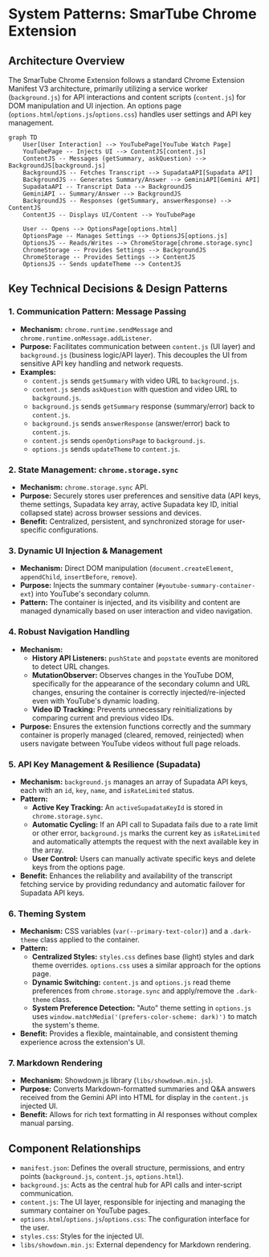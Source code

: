 # System Patterns: SmarTube Chrome Extension

## Architecture Overview
The SmarTube Chrome Extension follows a standard Chrome Extension Manifest V3 architecture, primarily utilizing a service worker (`background.js`) for API interactions and content scripts (`content.js`) for DOM manipulation and UI injection. An options page (`options.html`/`options.js`/`options.css`) handles user settings and API key management.

```mermaid
graph TD
    User[User Interaction] --> YouTubePage[YouTube Watch Page]
    YouTubePage -- Injects UI --> ContentJS[content.js]
    ContentJS -- Messages (getSummary, askQuestion) --> BackgroundJS[background.js]
    BackgroundJS -- Fetches Transcript --> SupadataAPI[Supadata API]
    BackgroundJS -- Generates Summary/Answer --> GeminiAPI[Gemini API]
    SupadataAPI -- Transcript Data --> BackgroundJS
    GeminiAPI -- Summary/Answer --> BackgroundJS
    BackgroundJS -- Responses (getSummary, answerResponse) --> ContentJS
    ContentJS -- Displays UI/Content --> YouTubePage

    User -- Opens --> OptionsPage[options.html]
    OptionsPage -- Manages Settings --> OptionsJS[options.js]
    OptionsJS -- Reads/Writes --> ChromeStorage[chrome.storage.sync]
    ChromeStorage -- Provides Settings --> BackgroundJS
    ChromeStorage -- Provides Settings --> ContentJS
    OptionsJS -- Sends updateTheme --> ContentJS
```

## Key Technical Decisions & Design Patterns

### 1. Communication Pattern: Message Passing
- **Mechanism:** `chrome.runtime.sendMessage` and `chrome.runtime.onMessage.addListener`.
- **Purpose:** Facilitates communication between `content.js` (UI layer) and `background.js` (business logic/API layer). This decouples the UI from sensitive API key handling and network requests.
- **Examples:**
    - `content.js` sends `getSummary` with video URL to `background.js`.
    - `content.js` sends `askQuestion` with question and video URL to `background.js`.
    - `background.js` sends `getSummary` response (summary/error) back to `content.js`.
    - `background.js` sends `answerResponse` (answer/error) back to `content.js`.
    - `content.js` sends `openOptionsPage` to `background.js`.
    - `options.js` sends `updateTheme` to `content.js`.

### 2. State Management: `chrome.storage.sync`
- **Mechanism:** `chrome.storage.sync` API.
- **Purpose:** Securely stores user preferences and sensitive data (API keys, theme settings, Supadata key array, active Supadata key ID, initial collapsed state) across browser sessions and devices.
- **Benefit:** Centralized, persistent, and synchronized storage for user-specific configurations.

### 3. Dynamic UI Injection & Management
- **Mechanism:** Direct DOM manipulation (`document.createElement`, `appendChild`, `insertBefore`, `remove`).
- **Purpose:** Injects the summary container (`#youtube-summary-container-ext`) into YouTube's secondary column.
- **Pattern:** The container is injected, and its visibility and content are managed dynamically based on user interaction and video navigation.

### 4. Robust Navigation Handling
- **Mechanism:**
    - **History API Listeners:** `pushState` and `popstate` events are monitored to detect URL changes.
    - **MutationObserver:** Observes changes in the YouTube DOM, specifically for the appearance of the secondary column and URL changes, ensuring the container is correctly injected/re-injected even with YouTube's dynamic loading.
    - **Video ID Tracking:** Prevents unnecessary reinitializations by comparing current and previous video IDs.
- **Purpose:** Ensures the extension functions correctly and the summary container is properly managed (cleared, removed, reinjected) when users navigate between YouTube videos without full page reloads.

### 5. API Key Management & Resilience (Supadata)
- **Mechanism:** `background.js` manages an array of Supadata API keys, each with an `id`, `key`, `name`, and `isRateLimited` status.
- **Pattern:**
    - **Active Key Tracking:** An `activeSupadataKeyId` is stored in `chrome.storage.sync`.
    - **Automatic Cycling:** If an API call to Supadata fails due to a rate limit or other error, `background.js` marks the current key as `isRateLimited` and automatically attempts the request with the next available key in the array.
    - **User Control:** Users can manually activate specific keys and delete keys from the options page.
- **Benefit:** Enhances the reliability and availability of the transcript fetching service by providing redundancy and automatic failover for Supadata API keys.

### 6. Theming System
- **Mechanism:** CSS variables (`var(--primary-text-color)`) and a `.dark-theme` class applied to the container.
- **Pattern:**
    - **Centralized Styles:** `styles.css` defines base (light) styles and dark theme overrides. `options.css` uses a similar approach for the options page.
    - **Dynamic Switching:** `content.js` and `options.js` read theme preferences from `chrome.storage.sync` and apply/remove the `.dark-theme` class.
    - **System Preference Detection:** "Auto" theme setting in `options.js` uses `window.matchMedia('(prefers-color-scheme: dark)')` to match the system's theme.
- **Benefit:** Provides a flexible, maintainable, and consistent theming experience across the extension's UI.

### 7. Markdown Rendering
- **Mechanism:** Showdown.js library (`libs/showdown.min.js`).
- **Purpose:** Converts Markdown-formatted summaries and Q&A answers received from the Gemini API into HTML for display in the `content.js` injected UI.
- **Benefit:** Allows for rich text formatting in AI responses without complex manual parsing.

## Component Relationships
- `manifest.json`: Defines the overall structure, permissions, and entry points (`background.js`, `content.js`, `options.html`).
- `background.js`: Acts as the central hub for API calls and inter-script communication.
- `content.js`: The UI layer, responsible for injecting and managing the summary container on YouTube pages.
- `options.html`/`options.js`/`options.css`: The configuration interface for the user.
- `styles.css`: Styles for the injected UI.
- `libs/showdown.min.js`: External dependency for Markdown rendering.